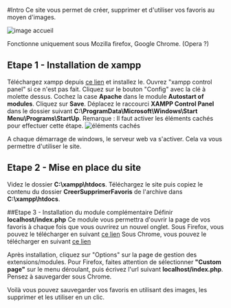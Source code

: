 #Intro
Ce site vous permet de créer, supprimer et d'utiliser vos favoris au moyen d'images.

![image accueil](http://tomdarneix.com/Capture.PNG)

Fonctionne uniquement sous Mozilla firefox, Google Chrome. (Opera ?)

## Etape 1 - Installation de xampp
Téléchargez xampp depuis [ce lien](https://www.apachefriends.org/fr/download.html) et installez le.
Ouvrez "xampp control panel" si ce n'est pas fait.
Cliquez sur le bouton "Config" avec la clé à molette dessus.
Cochez la case **Apache** dans le module **Autostart of modules**.
Cliquez sur **Save**.
Déplacez le raccourci **XAMPP Control Panel** dans le dossier suivant **C:\ProgramData\Microsoft\Windows\Start Menu\Programs\StartUp**.
Remarque : Il faut activer les éléments cachés pour effectuer cette étape.
![éléments cachés](http://tomdarneix.com/87235667c9.png)

A chaque démarrage de windows, le serveur web va s'activer. Cela va vous permettre d'utiliser le site.

## Etape 2 - Mise en place du site
Videz le dossier **C:\xampp\htdocs**.
Téléchargez le site puis copiez le contenu du dossier **CreerSupprimerFavoris** de l'archive dans **C:\xampp\htdocs**.

##Etape 3 - Installation du module complémentaire
Définir **localhost/index.php**
Ce module vous permettra d'ouvrir la page de vos favoris à chaque fois que vous ouvrirez un nouvel onglet.
Sous Firefox, vous pouvez le télécharger en suivant [ce lien](https://addons.mozilla.org/fr/firefox/addon/new-tab-override/?src=search)
Sous Chrome, vous pouvez le télécharger en suivant [ce lien](https://chrome.google.com/webstore/detail/new-tab-redirect/icpgjfneehieebagbmdbhnlpiopdcmna?hl=fr)

Après installation, cliquez sur "Options" sur la page de gestion des extensions/modules.
Pour Firefox, faites attention de sélectionner **"Custom page"** sur le menu déroulant, puis écrivez l'url suivant **localhost/index.php**.
Pensez à sauvegarder sous Chrome.

Voilà vous pouvez sauvegarder vos favoris en utilisant des images, les supprimer et les utiliser en un clic.
